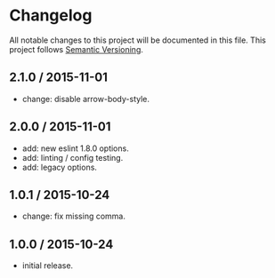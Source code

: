 # Changelog
All notable changes to this project will be documented in this file.
This project follows [Semantic Versioning](http://semver.org).

## 2.1.0 / 2015-11-01
 - change: disable arrow-body-style.

## 2.0.0 / 2015-11-01
 - add: new eslint 1.8.0 options.
 - add: linting / config testing.
 - add: legacy options.

## 1.0.1 / 2015-10-24
 - change: fix missing comma.

## 1.0.0 / 2015-10-24
 - initial release.
